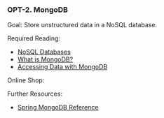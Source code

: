 ### OPT-2. MongoDB

Goal: Store unstructured data in a NoSQL database.

Required Reading:

- [NoSQL Databases](https://searchdatamanagement.techtarget.com/definition/NoSQL-Not-Only-SQL)
- [What is MongoDB?](https://www.mongodb.com/what-is-mongodb)
- [Accessing Data with MongoDB](https://spring.io/guides/gs/accessing-data-mongodb/)

Online Shop:

>

Further Resources:

- [Spring MongoDB Reference](https://docs.spring.io/spring-data/mongodb/docs/2.1.6.RELEASE/reference/html/)
